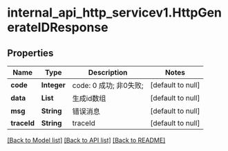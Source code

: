 # internal_api_http_servicev1.HttpGenerateIDResponse
## Properties

| Name | Type | Description | Notes |
|------------ | ------------- | ------------- | -------------|
| **code** | **Integer** | code:  0 成功; 非0失败; | [default to null] |
| **data** | **List** | 生成id数组 | [default to null] |
| **msg** | **String** | 错误消息 | [default to null] |
| **traceId** | **String** | traceId | [default to null] |

[[Back to Model list]](../README.md#documentation-for-models) [[Back to API list]](../README.md#documentation-for-api-endpoints) [[Back to README]](../README.md)

